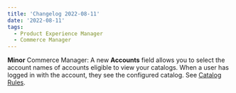```yaml
---
title: 'Changelog 2022-08-11'
date: '2022-08-11'
tags:
  - Product Experience Manager
  - Commerce Manager
---
```

**Minor** Commerce Manager: A new **Accounts** field allows you to select the account names of accounts eligible to view your catalogs. When a user has logged in with the account, they see the configured catalog. See [Catalog Rules](/docs/pxm/catalogs/catalogs-cm/catalog-rules).
